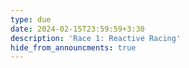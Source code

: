 ```yaml
---
type: due
date: 2024-02-15T23:59:59+3:30
description: 'Race 1: Reactive Racing'
hide_from_announcments: true
---
```

